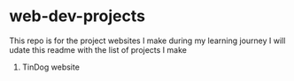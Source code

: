 # web-dev-projects

This repo is for the project websites I make during my learning journey 
I will udate this readme with the list of projects I make 

1. TinDog website 
